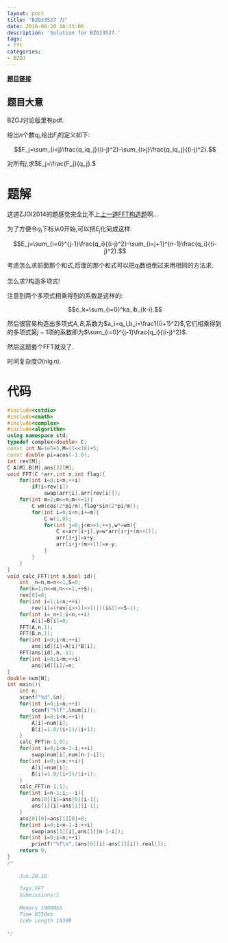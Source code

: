 ```yaml
---
layout: post
title: "BZOJ3527 力"
date: 2016-06-20 16:13:00
description: 'Solution for BZOJ3527.'
tags:
- fft
categories:
- BZOJ
---
```


[**题目链接**](http://www.lydsy.com/JudgeOnline/problem.php?id=3527)

## 题目大意 ##

BZOJ讨论版里有pdf.

给出$n$个数$q_i$,给出$F_j$的定义如下:

$$F_j=\sum_{i<j}\frac{q_iq_j}{(i-j)^2}-\sum_{i>j}\frac{q_iq_j}{(i-j)^2}.$$

对所有$j$,求$E_j=\frac{F_j}{q_j}.$

# 题解

这道ZJOI2014的题感觉完全比不上[上一道FFT构造题](kyleyoung-ymj.cf/HDU-5307)啊...

为了方便令$q_i$下标从$0$开始,可以把$E_j$化简成这样:

$$E_j=\sum_{i=0}^{j-1}\frac{q_i}{(i-j)^2}-\sum_{i=j+1}^{n-1}\frac{q_i}{(i-j)^2}.$$

考虑怎么求前面那个和式,后面的那个和式可以把$q_i$数组倒过来用相同的方法求.

怎么求?构造多项式!

注意到两个多项式相乘得到的系数是这样的:

$$c_k=\sum_{i=0}^ka_ib_{k-i}.$$

然后很容易构造出多项式$A,B$,系数为$a_i=q_i,b_i=\frac1{(i+1)^2}$,它们相乘得到的多项式第$j-1$项的系数即为$\sum_{i=0}^{j-1}\frac{q_i}{(i-j)^2}$.

然后这题套个FFT就没了.

时间复杂度$O(n\lg n)$.

# 代码

```c++
#include<cstdio>
#include<cmath>
#include<complex>
#include<algorithm>
using namespace std;
typedef complex<double> C;
const int N=1e5+5,M=(1<<18)+5;
const double pi=acos(-1.0);
int rev[M];
C A[M],B[M],ans[2][M];
void FFT(C *arr,int n,int flag){
	for(int i=0;i<n;++i)
		if(i<rev[i])
			swap(arr[i],arr[rev[i]]);
	for(int m=2;m<=n;m<<=1){
		C wm(cos(2*pi/m),flag*sin(2*pi/m));
		for(int i=0;i<n;i+=m){
			C w(1,0);
			for(int j=0;j<m>>1;++j,w*=wm){
				C x=arr[i+j],y=w*arr[i+j+(m>>1)];
				arr[i+j]=x+y;
				arr[i+j+(m>>1)]=x-y;
			}
		}
	}
}
void calc_FFT(int n,bool id){
	int _n=n,m=n<<1,S=0;
	for(n=1;n<=m;n<<=1,++S);
	rev[0]=0;
	for(int i=1;i<n;++i)
		rev[i]=(rev[i>>1]>>1)|((i&1)<<S-1);
	for(int i=_n+1;i<n;++i)
		A[i]=B[i]=0;
	FFT(A,n,1);
	FFT(B,n,1);
	for(int i=0;i<n;++i)
		ans[id][i]=A[i]*B[i];
	FFT(ans[id],n,-1);
	for(int i=0;i<m;++i)
		ans[id][i]/=n;
}
double num[N];
int main(){
	int n;
	scanf("%d",&n);
	for(int i=0;i<n;++i)
		scanf("%lf",&num[i]);
	for(int i=0;i<n;++i){
		A[i]=num[i];
		B[i]=1.0/(i+1)/(i+1);
	}
	calc_FFT(n-1,0);
	for(int i=0;i<n-1-i;++i)
		swap(num[i],num[n-1-i]);
	for(int i=0;i<n;++i){
		A[i]=num[i];
		B[i]=1.0/(i+1)/(i+1);
	}
	calc_FFT(n-1,1);
	for(int i=n-1;i;--i){
		ans[0][i]=ans[0][i-1];
		ans[1][i]=ans[1][i-1];
	}
	ans[0][0]=ans[1][0]=0;
	for(int i=0;i<n-1-i;++i)
		swap(ans[1][i],ans[1][n-1-i]);
	for(int i=0;i<n;++i)
		printf("%f\n",(ans[0][i]-ans[1][i]).real());
	return 0;
}
/*
	
	Jun.20.16
	
	Tags:FFT
	Submissions:1
	
	Memory 19000kb
	Time 8356ms
	Code Length 1639B
	
*/
```
